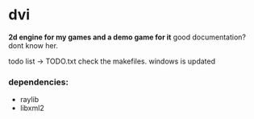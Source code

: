 # dvi
**2d engine for my games and a demo game for it**
good documentation? dont know her.

todo list -> TODO.txt
check the makefiles. windows is updated

### dependencies:
- raylib
- libxml2